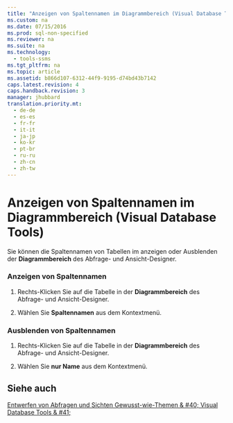 ```yaml
---
title: "Anzeigen von Spaltennamen im Diagrammbereich (Visual Database Tools)"
ms.custom: na
ms.date: 07/15/2016
ms.prod: sql-non-specified
ms.reviewer: na
ms.suite: na
ms.technology: 
  - tools-ssms
ms.tgt_pltfrm: na
ms.topic: article
ms.assetid: b866d107-6312-44f9-9195-d74bd43b7142
caps.latest.revision: 4
caps.handback.revision: 3
manager: jhubbard
translation.priority.mt: 
  - de-de
  - es-es
  - fr-fr
  - it-it
  - ja-jp
  - ko-kr
  - pt-br
  - ru-ru
  - zh-cn
  - zh-tw
---
```

# Anzeigen von Spaltennamen im Diagrammbereich (Visual Database Tools)
Sie können die Spaltennamen von Tabellen im anzeigen oder Ausblenden der **Diagrammbereich** des Abfrage- und Ansicht-Designer.  
  
### Anzeigen von Spaltennamen  
  
1.  Rechts\-Klicken Sie auf die Tabelle in der **Diagrammbereich** des Abfrage- und Ansicht-Designer.  
  
2.  Wählen Sie **Spaltennamen** aus dem Kontextmenü.  
  
### Ausblenden von Spaltennamen  
  
1.  Rechts\-Klicken Sie auf die Tabelle in der **Diagrammbereich** des Abfrage- und Ansicht-Designer.  
  
2.  Wählen Sie **nur Name** aus dem Kontextmenü.  
  
## Siehe auch  
[Entwerfen von Abfragen und Sichten Gewusst-wie-Themen & #40; Visual Database Tools & #41;](../content/Design-Queries-and-Views-How-to-Topics--Visual-Database-Tools-.md)  
  
